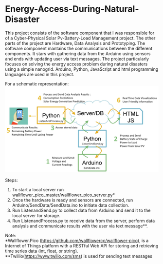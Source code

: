 # Energy-Access-During-Natural-Disaster
This project consists of the software component that I was responsible for of a Cyber-Physical Solar Pv-Battery-Load Management project. The other parts of the project are Hardware, Data Analysis and Prototyping. The software component mantains the communications between the different components. It stars with gathering data from the Arduino using sensors and ends with updating user via text messages. The project particularly focuses on solving the energy access problem during natural disasters using a simple nanogrid. Arduino, Python, JavaScript and html programming languages are used in this project. <br>

For a schematic representation: 
![alt text](https://github.com/aysetugbaozturk/Energy-Access-During-Natural-Disaster/blob/master/Connectivity_186.jpg)




Steps: 
1. To start a local server run wallflower_pico_master/wallflower_pico_server.py*
2. Once the hardware is ready and sensors are connected, run Arduino/SendData/SendData.ino to initiate data collection. 
3. Run ListenandSend.py to collect data from Arduino and send it to the local server for storage. 
4. Run ListenandProcess.py to receive data from the server, perform data analysis and communicate results with the user via text message**. 

Note: <br>
*Wallflower.Pico (https://github.com/wallflowercc/wallflower-pico), is a Internet of Things platform with a RESTful Web API for storing and retrieving time series data (int, float, or string).<br>
\**Twillio(https://www.twilio.com/sms) is used for sending text messages
